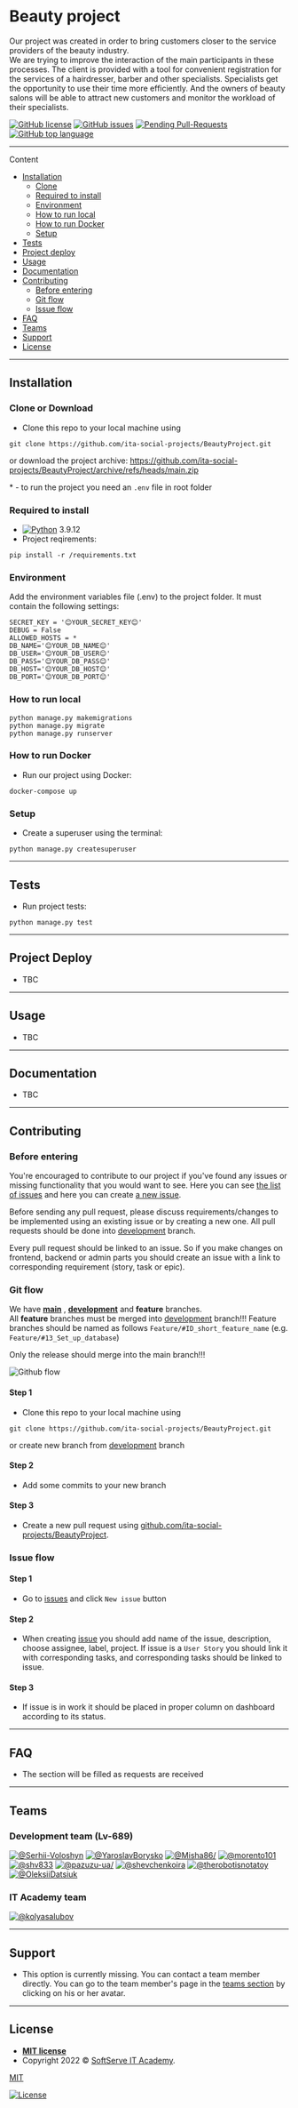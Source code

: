 # Beauty project

Our project was created in order to bring customers closer to the service providers of the beauty industry.    
We are trying to improve the interaction of the main participants in these processes. The client is provided with a tool for convenient registration for the services of a hairdresser, barber and other specialists. Specialists get the opportunity to use their time more efficiently. And the owners of beauty salons will be able to attract new customers and monitor the workload of their specialists.

[![GitHub license](https://img.shields.io/github/license/ita-social-projects/BeautyProject)](https://github.com/ita-social-projects/BeautyProject/blob/master/LICENSE)
[![GitHub issues](https://img.shields.io/github/issues/ita-social-projects/BeautyProject)](https://github.com/ita-social-projects/BeautyProject/issues)
[![Pending Pull-Requests](https://img.shields.io/github/issues-pr/ita-social-projects/BeautyProject?style=flat-square)](https://github.com/ita-social-projects/BeautyProject/pulls)
[![GitHub top language](https://img.shields.io/github/languages/top/ita-social-projects/BeautyProject)](https://img.shields.io/github/languages/top/ita-social-projects/BeautyProject)

---
Content
- [Installation](#Installation)
  - [Clone](#Clone)
  - [Required to install](#Required-to-install)
  - [Environment](#Environment)
  - [How to run local](#How-to-run-local)
  - [How to run Docker](#How-to-run-Docker)
  - [Setup](#Setup)
- [Tests](#Tests)
- [Project deploy](#project-deploy)
- [Usage](#Usage)
- [Documentation](#Documentation)
- [Contributing](#contributing)
  - [Before entering](#Before-entering)
  - [Git flow](#Git-flow)
  - [Issue flow](#Issue-flow)
- [FAQ](#faq)
- [Teams](#Teams)
- [Support](#support)
- [License](#license)

----

## Installation

### Clone or Download

-  Clone this repo to your local machine using   
```
git clone https://github.com/ita-social-projects/BeautyProject.git
```
  or download the project archive: https://github.com/ita-social-projects/BeautyProject/archive/refs/heads/main.zip    

<a name="footnote">*</a> - to run the project you need an `.env` file in root folder

### Required to install

- [![Python](https://docs.python.org/3.9/_static/py.svg)](https://www.python.org/downloads/release/python-3912/) 3.9.12
- Project reqirements:
```
pip install -r /requirements.txt
```

### Environment

Add the environment variables file (.env) to the project folder.
It must contain the following settings:
```
SECRET_KEY = '😊YOUR_SECRET_KEY😊'
DEBUG = False
ALLOWED_HOSTS = *
DB_NAME='😊YOUR_DB_NAME😊'
DB_USER='😊YOUR_DB_USER😊'
DB_PASS='😊YOUR_DB_PASS😊'
DB_HOST='😊YOUR_DB_HOST😊'
DB_PORT='😊YOUR_DB_PORT😊'
```

### How to run local

```
python manage.py makemigrations
python manage.py migrate
python manage.py runserver
```

### How to run Docker

- Run our project using Docker:
```
docker-compose up
```



### Setup

- Create a superuser using the terminal:    
```
python manage.py createsuperuser
```

----

## Tests

- Run project tests:
```
python manage.py test
```

----

## Project Deploy

- TBC

---
## Usage

- TBC

----

## Documentation

- TBC

---

## Contributing

### Before entering

You're encouraged to contribute to our project if you've found any issues or missing functionality that you would want to see. Here you can see [the list of issues](https://github.com/ita-social-projects/BeautyProject/issues) and here you can create [a new issue](https://github.com/ita-social-projects/BeautyProject/issues/new/).

Before sending any pull request, please discuss requirements/changes to be implemented using an existing issue or by creating a new one. All pull requests should be done into [development](https://github.com/ita-social-projects/BeautyProject/) branch.

Every pull request should be linked to an issue. So if you make changes on frontend, backend or admin parts you should create an issue with a link to corresponding requirement (story, task or epic).

### Git flow

We have **[main](https://github.com/ita-social-projects/BeautyProject/tree/main)** , **[development](https://github.com/ita-social-projects/BeautyProject)** and **feature** branches.  
All **feature** branches must be merged into [development](https://github.com/ita-social-projects/BeautyProject) branch!!!
Feature branches should be named as follows `Feature/#ID_short_feature_name` (e.g. `Feature/#13_Set_up_database`)


Only the release should merge into the main branch!!!

![Github flow](<https://wac-cdn.atlassian.com/dam/jcr:b5259cce-6245-49f2-b89b-9871f9ee3fa4/03%20(2).svg?cdnVersion=1312>)

#### Step 1


-  Clone this repo to your local machine using   
```
git clone https://github.com/ita-social-projects/BeautyProject.git
```
  or create new branch from [development](https://github.com/ita-social-projects/BeautyProject) branch


#### Step 2

- Add some commits to your new branch

#### Step 3

- Create a new pull request using <a href="https://github.com/ita-social-projects/BeautyProject/compare/" target="_blank">github.com/ita-social-projects/BeautyProject</a>.


### Issue flow

#### Step 1

- Go to [issues](https://github.com/ita-social-projects/BeautyProject/issues) and click `New issue` button

#### Step 2

- When creating [issue](https://github.com/ita-social-projects/BeautyProject/issues/new/choose) you should add name of the issue, description, choose assignee, label, project. If issue is a `User Story` you should link it with corresponding tasks, and corresponding tasks should be linked to issue.

#### Step 3

- If issue is in work it should be placed in proper column on dashboard according to its status.

---

## FAQ

- The section will be filled as requests are received

----

## Teams

### Development team (Lv-689)
[![@Serhii-Voloshyn](https://github.com/Serhii-Voloshyn.png?size=200)](https://github.com/Serhii-Voloshyn)
[![@YaroslavBorysko](https://github.com/YaroslavBorysko.png?size=200)](https://github.com/YaroslavBorysko)
[![@Misha86/](https://github.com/Misha86.png?size=200)](https://github.com/Misha86)
[![@morento101](https://github.com/morento101.png?size=200)](https://github.com/morento101)
[![@shv833](https://github.com/shv833.png?size=200)](https://github.com/shv833)
[![@pazuzu-ua/](https://github.com/pazuzu-ua.png?size=200)](https://github.com/pazuzu-ua/)
[![@shevchenkoira](https://github.com/shevchenkoira.png?size=200)](https://github.com/shevchenkoira)
[![@therobotisnotatoy](https://github.com/therobotisnotatoy.png?size=200)](https://github.com/therobotisnotatoy)
[![@OleksiiDatsiuk](https://github.com/OleksiiDatsiuk.png?size=200)](https://github.com/OleksiiDatsiuk)

### IT Academy team
[![@kolyasalubov](https://github.com/kolyasalubov.png?size=200)](https://github.com/kolyasalubov)

---

## Support

- This option is currently missing. You can contact a team member directly. You can go to the team member's page in the [teams section](#Teams) by clicking on his or her avatar.

---

## License

- **[MIT license](http://opensource.org/licenses/mit-license.php)**
- Copyright 2022 © <a href="https://softserve.academy/" target="_blank"> SoftServe IT Academy</a>.

[MIT](https://choosealicense.com/licenses/mit/) 

[![License](http://img.shields.io/:license-mit-blue.svg?style=flat-square)](http://badges.mit-license.org)